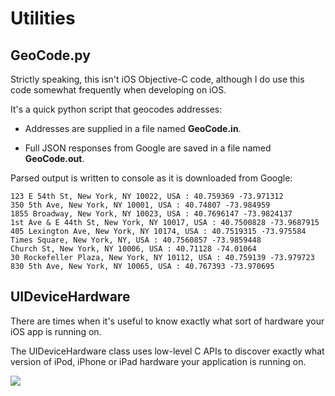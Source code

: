 Utilities
=========

GeoCode.py
---------- 

Strictly speaking, this isn't iOS Objective-C code, although I do use this code somewhat frequently when developing on iOS.

It's a quick python script that geocodes addresses:

* Addresses are supplied in a file named **GeoCode.in**.

* Full JSON responses from Google are saved in a file named **GeoCode.out**. 

Parsed output is written to console as it is downloaded from Google:

```
123 E 54th St, New York, NY 10022, USA : 40.759369 -73.971312
350 5th Ave, New York, NY 10001, USA : 40.74807 -73.984959
1855 Broadway, New York, NY 10023, USA : 40.7696147 -73.9824137
1st Ave & E 44th St, New York, NY 10017, USA : 40.7500828 -73.9687915
405 Lexington Ave, New York, NY 10174, USA : 40.7519315 -73.975584
Times Square, New York, NY, USA : 40.7560857 -73.9859448
Church St, New York, NY 10006, USA : 40.71128 -74.01064
30 Rockefeller Plaza, New York, NY 10112, USA : 40.759139 -73.979723
830 5th Ave, New York, NY 10065, USA : 40.767393 -73.970695
```

UIDeviceHardware
----------------

There are times when it's useful to know exactly what sort of hardware your iOS app is running on. 

The UIDeviceHardware class uses low-level C APIs to discover exactly what version of iPod, iPhone
or iPad hardware your application is running on.

[![](http://farm6.static.flickr.com/5303/5607820823_e0f6546f0e_z.jpg)](http://farm6.static.flickr.com/5303/5607820823_e0f6546f0e_z.jpg)
